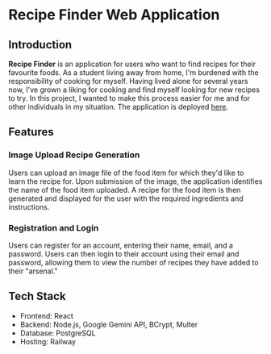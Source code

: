 # Recipe Finder Web Application

## Introduction
**Recipe Finder** is an application for users who want to find recipes for their favourite foods. As a student living away from home, I'm burdened with the responsibility of cooking 
for myself. Having lived alone for several years now, I've grown a liking for cooking and find myself looking for new recipes to try. In this project, I wanted to make this process 
easier for me and for other individuals in my situation. The application is deployed [here](https://recipe-finder.up.railway.app/).

## Features 

### Image Upload Recipe Generation
Users can upload an image file of the food item for which they'd like to learn the recipe for. Upon submission of the image, the application identifies the name of the food item 
uploaded. A recipe for the food item is then generated and displayed for the user with the required ingredients and instructions.

### Registration and Login
Users can register for an account, entering their name, email, and a password. Users can then login to their account using their email and password, allowing them to view the number 
of recipes they have added to their "arsenal."

## Tech Stack
- Frontend: React
- Backend: Node.js, Google Gemini API, BCrypt, Multer
- Database: PostgreSQL
- Hosting: Railway

